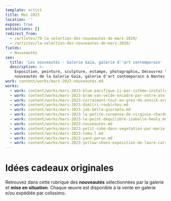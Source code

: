 ```yaml
---
template: artist
title: Mai 2023
location: ''
expose: true
exhibitions: []
redirect_from:
  - /artistes/78-la-selection-des-nouveautes-de-mars-2020/
  - /artistes/la-selection-des-nouveautes-de-mars-2020/
fields:
  - Nouveautés
seo:
  title: 'Les nouveautés - Galerie Gaïa, galerie d''art contemporain'
  description: >-
    Exposition, peinture, sculpture, estampe, photographie… Découvrez les
    nouveautés de la Galerie Gaïa, galerie d'art contemporain à Nantes.
work: content/works/mars-2023-nouveautes.md
works:
  - work: content/works/mars-2023-blue-pacifique-ii-par-isthme-installe-a-lamenite.md
  - work: content/works/mars-2023-bram-van-velde-encadre-par-notre-atelier.md
  - work: content/works/mars-2023-carraimant-tout-en-gres-de-annick-argant.md
  - work: content/works/mars-2023-dimitri-roubichou.md
  - work: content/works/mars-2023-job-bella-giornata.md
  - work: content/works/mars-2023-la-petite-coreenne-de-virginie-chardon.md
  - work: content/works/mars-2023-le-point-dequilibre-isabelle-healy.md
  - work: content/works/mars-2023-nouveautes.md
  - work: content/works/mars-2023-petit-cube-dans-vegetation-par-marie-vandooren.md
  - work: content/works/mars-2023-toma-l.md
  - work: content/works/mars-2023-yann-peron.md
  - work: content/works/mars-2023-yellow-shoes-exposition-de-laure-carre-jusquau-25-mars.md
---
```


# Idées cadeaux originales

Retrouvez dans cette rubrique des **nouveautés** sélectionnées par  la galerie et **mise en situation**. Chaque œuvre est disponible à la vente en galerie e/ou expédiée par colissimo.
